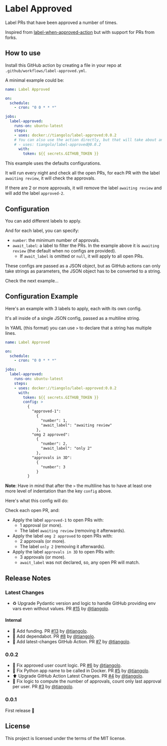 # Label Approved

Label PRs that have been approved a number of times.

Inspired from [label-when-approved-action](https://github.com/abinoda/label-when-approved-action) but with support for PRs from forks.

## How to use

Install this GitHub action by creating a file in your repo at `.github/workflows/label-approved.yml`.

A minimal example could be:

```YAML
name: Label Approved

on:
  schedule:
    - cron: "0 0 * * *"

jobs:
  label-approved:
    runs-on: ubuntu-latest
    steps:
    - uses: docker://tiangolo/label-approved:0.0.2
    # You can also use the action directly, but that will take about an extra minute:
    # - uses: tiangolo/label-approved@0.0.2
      with:
        token: ${{ secrets.GITHUB_TOKEN }}
```

This example uses the defaults configurations.

It will run every night and check all the open PRs, for each PR with the label `awaiting review`, it will check the approvals.

If there are 2 or more approvals, it will remove the label `awaiting review` and will add the label `approved-2`.

## Configuration

You can add different labels to apply.

And for each label, you can specify:

* `number`: the minimum number of approvals.
* `await_label`: a label to filter the PRs. In the example above it is `awaiting review` (the default when no configs are provided).
    * If `await_label` is omitted or `null`, it will apply to all open PRs.

These configs are passed as a JSON object, but as GitHub actions can only take strings as parameters, the JSON object has to be converted to a string.

Check the next example...

## Configuration Example

Here's an example with 3 labels to apply, each with its own config.

It's all inside of a single JSON config, passed as a multiline string.

In YAML (this format) you can use `>` to declare that a string has multiple lines.

```YAML
name: Label Approved

on:
  schedule:
    - cron: "0 0 * * *"

jobs:
  label-approved:
    runs-on: ubuntu-latest
    steps:
    - uses: docker://tiangolo/label-approved:0.0.2
      with:
        token: ${{ secrets.GITHUB_TOKEN }}
        config: >
          {
            "approved-1":
              {
                "number": 1,
                "await_label": "awaiting review"
              },
            "omg 2 approved":
              {
                "number": 2,
                "await_label": "only 2"
              },
            "approvals in 3D":
              {
                "number": 3
              }
          }
```

**Note**: Have in mind that after the `>` the multiline has to have at least one more level of indentation than the key `config` above.

Here's what this config will do:

Check each open PR, and:

* Apply the label `approved-1` to open PRs with:
    * 1 approval (or more).
    * The label `awaiting review` (removing it afterwards).
* Apply the label `omg 2 approved` to open PRs with:
    * 2 approvals (or more).
    * The label `only 2` (removing it afterwards).
* Apply the label `approvals in 3D` to open PRs with:
    * 3 approvals (or more).
    * `await_label` was not declared, so, any open PR will match.

## Release Notes

### Latest Changes

* ♻️ Upgrade Pydantic version and logic to handle GitHub providing env vars even without values. PR [#15](https://github.com/tiangolo/label-approved/pull/15) by [@tiangolo](https://github.com/tiangolo).

#### Internal

* 🔧 Add funding. PR [#13](https://github.com/tiangolo/label-approved/pull/13) by [@tiangolo](https://github.com/tiangolo).
* 👷 Add dependabot. PR [#8](https://github.com/tiangolo/label-approved/pull/8) by [@tiangolo](https://github.com/tiangolo).
* 👷 Add latest-changes GitHub Action. PR [#7](https://github.com/tiangolo/label-approved/pull/7) by [@tiangolo](https://github.com/tiangolo).

### 0.0.2

* 🐛 Fix approved user count logic. PR [#6](https://github.com/tiangolo/label-approved/pull/6) by [@tiangolo](https://github.com/tiangolo).
* 🐛 Fix Python app name to be called in Docker. PR [#5](https://github.com/tiangolo/label-approved/pull/5) by [@tiangolo](https://github.com/tiangolo).
* ⬆️ Upgrade GitHub Action Latest Changes. PR [#4](https://github.com/tiangolo/label-approved/pull/4) by [@tiangolo](https://github.com/tiangolo).
* 🐛 Fix logic to compute the number of approvals, count only last approval per user. PR [#3](https://github.com/tiangolo/label-approved/pull/3) by [@tiangolo](https://github.com/tiangolo).

### 0.0.1

First release 🎉

## License

This project is licensed under the terms of the MIT license.
